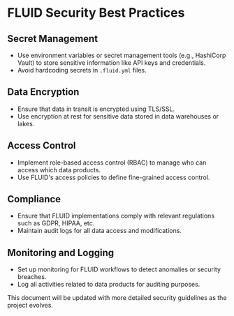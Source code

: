 # FLUID Security Best Practices

## Secret Management
- Use environment variables or secret management tools (e.g., HashiCorp Vault) to store sensitive information like API keys and credentials.
- Avoid hardcoding secrets in `.fluid.yml` files.

## Data Encryption
- Ensure that data in transit is encrypted using TLS/SSL.
- Use encryption at rest for sensitive data stored in data warehouses or lakes.

## Access Control
- Implement role-based access control (RBAC) to manage who can access which data products.
- Use FLUID's access policies to define fine-grained access control.

## Compliance
- Ensure that FLUID implementations comply with relevant regulations such as GDPR, HIPAA, etc.
- Maintain audit logs for all data access and modifications.

## Monitoring and Logging
- Set up monitoring for FLUID workflows to detect anomalies or security breaches.
- Log all activities related to data products for auditing purposes.

This document will be updated with more detailed security guidelines as the project evolves.